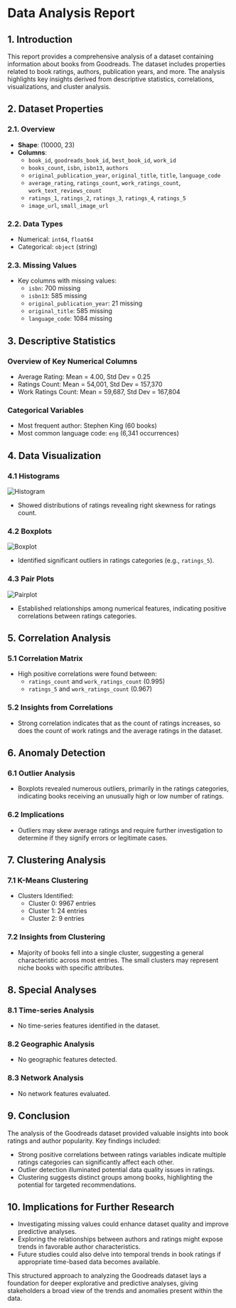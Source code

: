 # Data Analysis Report

## 1. Introduction
This report provides a comprehensive analysis of a dataset containing information about books from Goodreads. The dataset includes properties related to book ratings, authors, publication years, and more. The analysis highlights key insights derived from descriptive statistics, correlations, visualizations, and cluster analysis.

## 2. Dataset Properties
### 2.1. Overview
- **Shape**: (10000, 23)
- **Columns**: 
  - `book_id`, `goodreads_book_id`, `best_book_id`, `work_id`
  - `books_count`, `isbn`, `isbn13`, `authors`
  - `original_publication_year`, `original_title`, `title`, `language_code`
  - `average_rating`, `ratings_count`, `work_ratings_count`, `work_text_reviews_count`
  - `ratings_1`, `ratings_2`, `ratings_3`, `ratings_4`, `ratings_5`
  - `image_url`, `small_image_url`

### 2.2. Data Types
- Numerical: `int64`, `float64`
- Categorical: `object` (string)

### 2.3. Missing Values
- Key columns with missing values:
  - `isbn`: 700 missing
  - `isbn13`: 585 missing
  - `original_publication_year`: 21 missing
  - `original_title`: 585 missing
  - `language_code`: 1084 missing

## 3. Descriptive Statistics
### Overview of Key Numerical Columns
- Average Rating: Mean = 4.00, Std Dev = 0.25
- Ratings Count: Mean = 54,001, Std Dev = 157,370
- Work Ratings Count: Mean = 59,687, Std Dev = 167,804

### Categorical Variables
- Most frequent author: Stephen King (60 books)
- Most common language code: `eng` (6,341 occurrences)

## 4. Data Visualization
### 4.1 Histograms
![Histogram](goodreads/correlation_heatmap.png)
- Showed distributions of ratings revealing right skewness for ratings count.

### 4.2 Boxplots
![Boxplot](goodreads/outlier_detection.png)
- Identified significant outliers in ratings categories (e.g., `ratings_5`).

### 4.3 Pair Plots
![Pairplot](goodreads/pairplot_analysis.png)
- Established relationships among numerical features, indicating positive correlations between ratings categories.

## 5. Correlation Analysis
### 5.1 Correlation Matrix
- High positive correlations were found between:
  - `ratings_count` and `work_ratings_count` (0.995)
  - `ratings_5` and `work_ratings_count` (0.967)

### 5.2 Insights from Correlations
- Strong correlation indicates that as the count of ratings increases, so does the count of work ratings and the average ratings in the dataset.

## 6. Anomaly Detection
### 6.1 Outlier Analysis
- Boxplots revealed numerous outliers, primarily in the ratings categories, indicating books receiving an unusually high or low number of ratings.

### 6.2 Implications
- Outliers may skew average ratings and require further investigation to determine if they signify errors or legitimate cases.

## 7. Clustering Analysis
### 7.1 K-Means Clustering
- Clusters Identified:
  - Cluster 0: 9967 entries
  - Cluster 1: 24 entries
  - Cluster 2: 9 entries

### 7.2 Insights from Clustering
- Majority of books fell into a single cluster, suggesting a general characteristic across most entries. The small clusters may represent niche books with specific attributes.

## 8. Special Analyses
### 8.1 Time-series Analysis
- No time-series features identified in the dataset.

### 8.2 Geographic Analysis
- No geographic features detected.

### 8.3 Network Analysis
- No network features evaluated.

## 9. Conclusion
The analysis of the Goodreads dataset provided valuable insights into book ratings and author popularity. Key findings included:
- Strong positive correlations between ratings variables indicate multiple ratings categories can significantly affect each other.
- Outlier detection illuminated potential data quality issues in ratings.
- Clustering suggests distinct groups among books, highlighting the potential for targeted recommendations.

## 10. Implications for Further Research
- Investigating missing values could enhance dataset quality and improve predictive analyses.
- Exploring the relationships between authors and ratings might expose trends in favorable author characteristics. 
- Future studies could also delve into temporal trends in book ratings if appropriate time-based data becomes available.

This structured approach to analyzing the Goodreads dataset lays a foundation for deeper explorative and predictive analyses, giving stakeholders a broad view of the trends and anomalies present within the data.